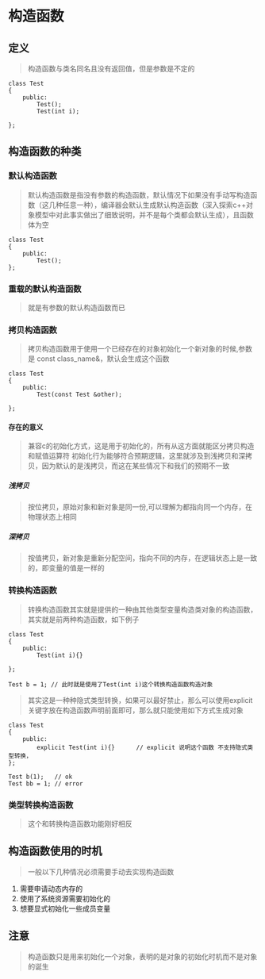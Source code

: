 # 构造函数

## 定义
> 构造函数与类名同名且没有返回值，但是参数是不定的
```
class Test
{
    public:
        Test();
        Test(int i);

};
```
## 构造函数的种类
<!-- > 这里说的构造函数不只是说前面定义的构造函数 -->
### 默认构造函数
> 默认构造函数是指没有参数的构造函数，默认情况下如果没有手动写构造函数（这几种任意一种），编译器会默认生成默认构造函数（深入探索c++对象模型中对此事实做出了细致说明，并不是每个类都会默认生成），且函数体为空
```
class Test
{
    public:
        Test();
};
```

### 重载的默认构造函数
> 就是有参数的默认构造函数而已

### 拷贝构造函数
> 拷贝构造函数用于使用一个已经存在的对象初始化一个新对象的时候,参数是 const class_name&，默认会生成这个函数
```
class Test
{
    public:
        Test(const Test &other);

};
```
#### 存在的意义
> 兼容c的初始化方式，这是用于初始化的，所有从这方面就能区分拷贝构造和赋值运算符
> 初始化行为能够符合预期逻辑，这里就涉及到浅拷贝和深拷贝，因为默认的是浅拷贝，而这在某些情况下和我们的预期不一致
##### 浅拷贝
> 按位拷贝，原始对象和新对象是同一份,可以理解为都指向同一个内存，在物理状态上相同
##### 深拷贝
> 按值拷贝，新对象是重新分配空间，指向不同的内存，在逻辑状态上是一致的，即变量的值是一样的

### 转换构造函数
> 转换构造函数其实就是提供的一种由其他类型变量构造类对象的构造函数，其实就是前两种构造函数，如下例子
```
class Test
{
    public:
        Test(int i){}

};

Test b = 1; // 此时就是使用了Test(int i)这个转换构造函数构造对象
```

> 其实这是一种种隐式类型转换，如果可以最好禁止，那么可以使用explicit关键字放在构造函数声明前面即可，那么就只能使用如下方式生成对象
```
class Test
{
    public:
        explicit Test(int i){}      // explicit 说明这个函数 不支持隐式类型转换，
};

Test b(1);   // ok
Test bb = 1; // error
```
### 类型转换构造函数
> 这个和转换构造函数功能刚好相反

## 构造函数使用的时机
> 一般以下几种情况必须需要手动去实现构造函数
1. 需要申请动态内存的
2. 使用了系统资源需要初始化的
3. 想要显式初始化一些成员变量

## 注意
> 构造函数只是用来初始化一个对象，表明的是对象的初始化时机而不是对象的诞生